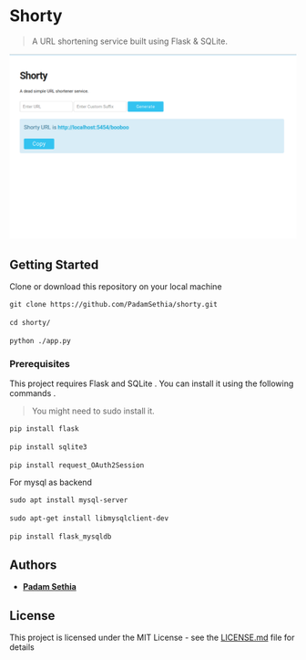 # Shorty

> A URL shortening service built using Flask & SQLite. 

![Demo image of Shorty](./desc/hero_final.png)
## Getting Started

Clone or download this repository on your local machine 

```
git clone https://github.com/PadamSethia/shorty.git

cd shorty/

python ./app.py
```

### Prerequisites

This project requires Flask and SQLite . You can install it using the following commands . 
>You might need to sudo install it.

```
pip install flask

pip install sqlite3

pip install request_OAuth2Session
```
For mysql as backend

```
sudo apt install mysql-server

sudo apt-get install libmysqlclient-dev

pip install flask_mysqldb
```

## Authors

* **[Padam Sethia](https://github.com/PadamSethia)**
## License

This project is licensed under the MIT License - see the [LICENSE.md](LICENSE.md) file for details
